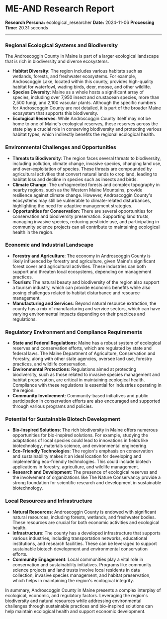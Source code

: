 # ME-AND Research Report

**Research Persona:** ecological_researcher
**Date:** 2024-11-06
**Processing Time:** 20.31 seconds

---

### Regional Ecological Systems and Biodiversity

The Androscoggin County in Maine is part of a larger ecological landscape that is rich in biodiversity and diverse ecosystems.

- **Habitat Diversity**: The region includes various habitats such as wetlands, forests, and freshwater ecosystems. For example, Androscoggin Lake, located within this county, provides high-quality habitat for waterfowl, wading birds, deer, moose, and other wildlife.
- **Species Diversity**: Maine as a whole hosts a significant array of species, including over 7,950 insect and crustacean species, more than 2,500 fungi, and 2,100 vascular plants. Although the specific numbers for Androscoggin County are not detailed, it is part of the broader Maine ecosystem that supports this biodiversity.
- **Ecological Reserves**: While Androscoggin County itself may not be home to one of Maine's ecological reserves, these reserves across the state play a crucial role in conserving biodiversity and protecting various habitat types, which indirectly benefits the regional ecological health.

### Environmental Challenges and Opportunities

- **Threats to Biodiversity**: The region faces several threats to biodiversity, including pollution, climate change, invasive species, changing land use, and over-exploitation of species. These threats are compounded by agricultural activities that convert natural lands to crop land, leading to habitat loss and decline in species such as insects and birds.
- **Climate Change**: The unfragmented forests and complex topography in nearby regions, such as the Western Maine Mountains, provide resilience against climate change. However, Androscoggin County's ecosystems may still be vulnerable to climate-related disturbances, highlighting the need for adaptive management strategies.
- **Opportunities for Conservation**: There are several opportunities for conservation and biodiversity preservation. Supporting land trusts, managing invasive species, reducing pesticide use, and participating in community science projects can all contribute to maintaining ecological health in the region.

### Economic and Industrial Landscape

- **Forestry and Agriculture**: The economy in Androscoggin County is likely influenced by forestry and agriculture, given Maine's significant forest cover and agricultural activities. These industries can both support and threaten local ecosystems, depending on management practices.
- **Tourism**: The natural beauty and biodiversity of the region also support a tourism industry, which can provide economic benefits while also posing challenges related to habitat disturbance and resource management.
- **Manufacturing and Services**: Beyond natural resource extraction, the county has a mix of manufacturing and service sectors, which can have varying environmental impacts depending on their practices and regulations.

### Regulatory Environment and Compliance Requirements

- **State and Federal Regulations**: Maine has a robust system of ecological reserves and conservation efforts, which are regulated by state and federal laws. The Maine Department of Agriculture, Conservation and Forestry, along with other state agencies, oversee land use, forestry practices, and wildlife conservation.
- **Environmental Protections**: Regulations aimed at protecting biodiversity, such as those related to invasive species management and habitat preservation, are critical in maintaining ecological health. Compliance with these regulations is essential for industries operating in the region.
- **Community Involvement**: Community-based initiatives and public participation in conservation efforts are also encouraged and supported through various programs and policies.

### Potential for Sustainable Biotech Development

- **Bio-Inspired Solutions**: The rich biodiversity in Maine offers numerous opportunities for bio-inspired solutions. For example, studying the adaptations of local species could lead to innovations in fields like biotechnology, materials science, and environmental engineering.
- **Eco-Friendly Technologies**: The region's emphasis on conservation and sustainability makes it an ideal location for developing and implementing eco-friendly technologies. This could include biotech applications in forestry, agriculture, and wildlife management.
- **Research and Development**: The presence of ecological reserves and the involvement of organizations like The Nature Conservancy provide a strong foundation for scientific research and development in sustainable biotechnology.

### Local Resources and Infrastructure

- **Natural Resources**: Androscoggin County is endowed with significant natural resources, including forests, wetlands, and freshwater bodies. These resources are crucial for both economic activities and ecological health.
- **Infrastructure**: The county has a developed infrastructure that supports various industries, including transportation networks, educational institutions, and research facilities. These can be leveraged to support sustainable biotech development and environmental conservation efforts.
- **Community Engagement**: Local communities play a vital role in conservation and sustainability initiatives. Programs like community science projects and land trusts involve local residents in data collection, invasive species management, and habitat preservation, which helps in maintaining the region's ecological integrity.

In summary, Androscoggin County in Maine presents a complex interplay of ecological, economic, and regulatory factors. Leveraging the region's biodiversity and natural resources while addressing environmental challenges through sustainable practices and bio-inspired solutions can help maintain ecological health and support economic development.